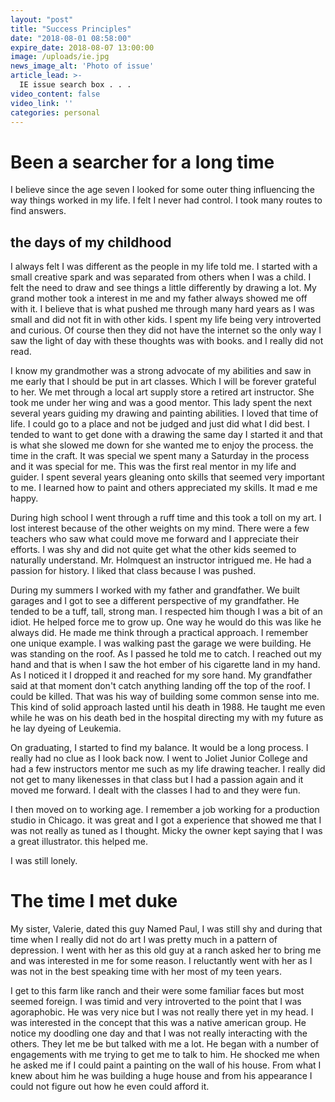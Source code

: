```yaml
---
layout: "post"
title: "Success Principles"
date: "2018-08-01 08:58:00"
expire_date: 2018-08-07 13:00:00
image: /uploads/ie.jpg
news_image_alt: 'Photo of issue'
article_lead: >-
  IE issue search box . . .
video_content: false
video_link: ''
categories: personal
---
```


# Been a searcher for a long time

I believe since the age seven I looked for some outer thing influencing the way things worked in my life. I felt I never had control. I took many routes to find answers.

## the days of my childhood

I always felt I was different as the people in my life told me. I started with a small creative spark and was separated from others when I was a child. I felt the need to draw and see things a little differently by drawing a lot. My grand mother took a interest in me and my father always showed me off with it. I believe that is what pushed me through many hard years as I was small and did not fit in with other kids. I spent my life being very introverted and curious. Of course then they did not have the internet so the only way I saw the light of day with these thoughts was with books. and I really did not read.

I know my grandmother was a strong advocate of my abilities and saw in me early that I should be put in art classes. Which I will be forever grateful to her. We met through a local art supply store a retired art instructor. She took me under her wing and was a good mentor. This lady spent the next several years guiding my drawing and painting abilities. I loved that time of life. I could go to a place and not be judged and just did what I did best. I tended to want to get done with a drawing the same day I started it and that is what she slowed me down for she wanted me to enjoy the process. the time in the craft. It was special we spent many a Saturday in the process and it was special for me. This was the first real mentor in my life and guider. I spent several years gleaning onto skills that seemed very important to me. I learned how to paint and others appreciated my skills. It mad e me happy.

During high school I went through a ruff time and this took a toll on my art. I lost interest because of the other weights on my mind. There were a few teachers who saw what could move me forward and I appreciate their efforts. I was shy and did not quite get what the other kids seemed to naturally understand. Mr. Holmquest an instructor intrigued me. He had a passion for history. I liked that class because I was pushed.

During my summers I worked with my father and grandfather. We built garages and I got to see a different perspective of my grandfather. He tended to be a tuff, tall, strong man. I respected him though I was a bit of an idiot. He helped force me to grow up. One way he would do this was like he always did. He made me think through a practical approach. I remember one unique example. I was walking past the garage we were building. He was standing on the roof. As I passed he told me to catch. I reached out my hand and that is when I saw the hot ember of his cigarette land in my hand. As I noticed it I dropped it and reached for my sore hand. My grandfather said at that moment don't catch anything landing off the top of the roof. I could be killed. That was his way of building some common sense into me.
This kind of solid approach lasted until his death in 1988. He taught me even while he was on his death bed in the hospital directing my with my future as he lay dyeing of Leukemia.

On graduating, I started to find my balance. It would be a long process. I really had no clue as I look back now. I went to Joliet Junior College and had a few instructors mentor me such as my life drawing teacher. I really did not get to many likenesses in that class but I had a passion again and it moved me forward. I dealt with the classes I had to and they were fun.

I then moved on to working age. I remember a job working for a production studio in Chicago. it was great and I got a experience that showed me that I was not really as tuned as I thought. Micky the owner kept saying that I was a great illustrator. this helped me.

I was still lonely.

# The time I met duke

My sister, Valerie, dated this guy Named Paul, I was still shy and during that time when I really did not do art I was pretty much in a pattern of depression. I went with her as this old guy at a ranch asked her to bring me and was interested in me for some reason. I reluctantly went with her as I was not in the best speaking time with her most of my teen years.

I get to this farm like ranch and their were some familiar faces but most seemed foreign. I was timid and very introverted to the point that I was agoraphobic. He was very nice but I was not really there yet in my head. I was interested in the concept that this was a native american group. He notice my doodling one day and that I was not really interacting with the others. They let me be but talked with me a lot. He began with a number of engagements with me trying to get me to talk to him. He shocked me when he asked me if I could paint a painting on the wall of his house. From what I knew about him he was building a huge house and from his appearance I could not figure out how he even could afford it.

